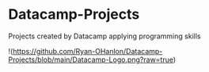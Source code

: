 # Datacamp-Projects
Projects created by Datacamp applying programming skills

!(https://github.com/Ryan-OHanlon/Datacamp-Projects/blob/main/Datacamp-Logo.png?raw=true)

